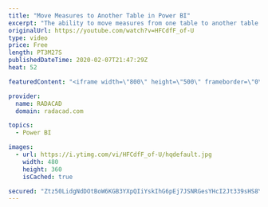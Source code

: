 ```yaml
---
title: "Move Measures to Another Table in Power BI"
excerpt: "The ability to move measures from one table to another table exists in Power BI, However, the process is not familiar for many users. Through my consulting and training work I have explained it to many of my clients. The process is simple and much better than re-creating the measure again and deleting"
originalUrl: https://youtube.com/watch?v=HFCdfF_of-U
type: video
price: Free
length: PT3M27S
publishedDateTime: 2020-02-07T21:47:29Z
heat: 52

featuredContent: "<iframe width=\"800\" height=\"500\" frameborder=\"0\" src=\"https://www.youtube.com/embed/HFCdfF_of-U\" allow=\"accelerometer; autoplay; encrypted-media; gyroscope; picture-in-picture\" allowfullscreen></iframe>"

provider:
  name: RADACAD
  domain: radacad.com

topics:
  - Power BI

images:
  - url: https://i.ytimg.com/vi/HFCdfF_of-U/hqdefault.jpg
    width: 480
    height: 360
    isCached: true

secured: "Ztz50LidgNdDOtBoW6KGB3YXpQIiYskIhG6pEj7JSNRGesYHcI2Jt339sHS8YSCvL4bOO/y4k1I9YH1NFNr0b3AprNPN0zxkyaTIrShgKq5H/2qGa720pLKyvI7d5kYsx5xaIFlVDeC2cR6JNTXEahB/tkEKSUTeWP521xjWMwTBcfIBL1M1v0yVJLmXv5CX2cADGz2xJWRKYuDlh+iikWgW5L9k/12z+W/fausDjWUEAXJXaakwXiOb+Yd9FVvy8JDWKOfG1TN5S8k2KrxwyaoESIpbloVS4GzN9MqzkIqCBQPOB7a6lJtAoGy54DKO1BhYflXUP4DQdMcaVGDTJcfyWAqgKwb6sYathFS91k64W7ac2rwRd24rKk2eNDu4fOdM8bkIatHvoRCaG+fp3H68KACeIsbtRgmtS8Ga278=;i1IEAES9DMyp1tTHCmDsGw=="
---
```


